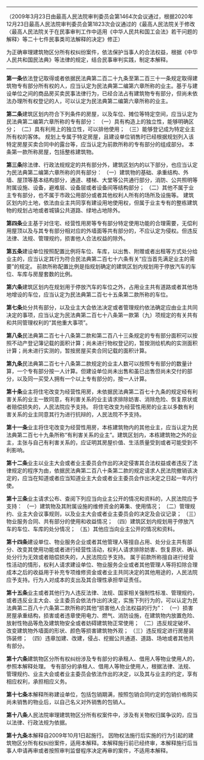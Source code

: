 ___
（2009年3月23日由最高人民法院审判委员会第1464次会议通过，根据2020年12月23日最高人民法院审判委员会第1823次会议通过的《最高人民法院关于修改〈最高人民法院关于在民事审判工作中适用《中华人民共和国工会法》若干问题的解释〉等二十七件民事类司法解释的决定》修正）

为正确审理建筑物区分所有权纠纷案件，依法保护当事人的合法权益，根据《中华人民共和国民法典》等法律的规定，结合民事审判实践，制定本解释。
___

**第一条**依法登记取得或者依据民法典第二百二十九条至第二百三十一条规定取得建筑物专有部分所有权的人，应当认定为民法典第二编第六章所称的业主。基于与建设单位之间的商品房买卖民事法律行为，已经合法占有建筑物专有部分，但尚未依法办理所有权登记的人，可以认定为民法典第二编第六章所称的业主。

**第二条**建筑区划内符合下列条件的房屋，以及车位、摊位等特定空间，应当认定为民法典第二编第六章所称的专有部分：
（一）具有构造上的独立性，能够明确区分；
（二）具有利用上的独立性，可以排他使用；
（三）能够登记成为特定业主所有权的客体。
规划上专属于特定房屋，且建设单位销售时已经根据规划列入该特定房屋买卖合同中的露台等，应当认定为前款所称的专有部分的组成部分。
本条第一款所称房屋，包括整栋建筑物。

**第三条**除法律、行政法规规定的共有部分外，建筑区划内的以下部分，也应当认定为民法典第二编第六章所称的共有部分：
（一）建筑物的基础、承重结构、外墙、屋顶等基本结构部分，通道、楼梯、大堂等公共通行部分，消防、公共照明等附属设施、设备，避难层、设备层或者设备间等结构部分；
（二）其他不属于业主专有部分，也不属于市政公用部分或者其他权利人所有的场所及设施等。
建筑区划内的土地，依法由业主共同享有建设用地使用权，但属于业主专有的整栋建筑物的规划占地或者城镇公共道路、绿地占地除外。

**第四条**业主基于对住宅、经营性用房等专有部分特定使用功能的合理需要，无偿利用屋顶以及与其专有部分相对应的外墙面等共有部分的，不应认定为侵权。但违反法律、法规、管理规约，损害他人合法权益的除外。

**第五条**建设单位按照配置比例将车位、车库，以出售、附赠或者出租等方式处分给业主的，应当认定其行为符合民法典第二百七十六条有关“应当首先满足业主的需要”的规定。
前款所称配置比例是指规划确定的建筑区划内规划用于停放汽车的车位、车库与房屋套数的比例。

**第六条**建筑区划内在规划用于停放汽车的车位之外，占用业主共有道路或者其他场地增设的车位，应当认定为民法典第二百七十五条第二款所称的车位。

**第七条**处分共有部分，以及业主大会依法决定或者管理规约依法确定应由业主共同决定的事项，应当认定为民法典第二百七十八条第一款第（九）项规定的有关共有和共同管理权利的“其他重大事项”。

**第八条**民法典第二百七十八条第二款和第二百八十三条规定的专有部分面积可以按照不动产登记簿记载的面积计算；尚未进行物权登记的，暂按测绘机构的实测面积计算；尚未进行实测的，暂按房屋买卖合同记载的面积计算。

**第九条**民法典第二百七十八条第二款规定的业主人数可以按照专有部分的数量计算，一个专有部分按一人计算。但建设单位尚未出售和虽已出售但尚未交付的部分，以及同一买受人拥有一个以上专有部分的，按一人计算。

**第十条**业主将住宅改变为经营性用房，未依据民法典第二百七十九条的规定经有利害关系的业主一致同意，有利害关系的业主请求排除妨害、消除危险、恢复原状或者赔偿损失的，人民法院应予支持。
将住宅改变为经营性用房的业主以多数有利害关系的业主同意其行为进行抗辩的，人民法院不予支持。

**第十一条**业主将住宅改变为经营性用房，本栋建筑物内的其他业主，应当认定为民法典第二百七十九条所称“有利害关系的业主”。建筑区划内，本栋建筑物之外的业主，主张与自己有利害关系的，应证明其房屋价值、生活质量受到或者可能受到不利影响。

**第十二条**业主以业主大会或者业主委员会作出的决定侵害其合法权益或者违反了法律规定的程序为由，依据民法典第二百八十条第二款的规定请求人民法院撤销该决定的，应当在知道或者应当知道业主大会或者业主委员会作出决定之日起一年内行使。

**第十三条**业主请求公布、查阅下列应当向业主公开的情况和资料的，人民法院应予支持：
（一）建筑物及其附属设施的维修资金的筹集、使用情况；
（二）管理规约、业主大会议事规则，以及业主大会或者业主委员会的决定及会议记录；
（三）物业服务合同、共有部分的使用和收益情况；
（四）建筑区划内规划用于停放汽车的车位、车库的处分情况；
（五）其他应当向业主公开的情况和资料。

**第十四条**建设单位、物业服务企业或者其他管理人等擅自占用、处分业主共有部分、改变其使用功能或者进行经营性活动，权利人请求排除妨害、恢复原状、确认处分行为无效或者赔偿损失的，人民法院应予支持。
属于前款所称擅自进行经营性活动的情形，权利人请求建设单位、物业服务企业或者其他管理人等将扣除合理成本之后的收益用于补充专项维修资金或者业主共同决定的其他用途的，人民法院应予支持。行为人对成本的支出及其合理性承担举证责任。

**第十五条**业主或者其他行为人违反法律、法规、国家相关强制性标准、管理规约，或者违反业主大会、业主委员会依法作出的决定，实施下列行为的，可以认定为民法典第二百八十六条第二款所称的其他“损害他人合法权益的行为”：
（一）损害房屋承重结构，损害或者违章使用电力、燃气、消防设施，在建筑物内放置危险、放射性物品等危及建筑物安全或者妨碍建筑物正常使用；
（二）违反规定破坏、改变建筑物外墙面的形状、颜色等损害建筑物外观；
（三）违反规定进行房屋装饰装修；
（四）违章加建、改建，侵占、挖掘公共通道、道路、场地或者其他共有部分。

**第十六条**建筑物区分所有权纠纷涉及专有部分的承租人、借用人等物业使用人的，参照本解释处理。
专有部分的承租人、借用人等物业使用人，根据法律、法规、管理规约、业主大会或者业主委员会依法作出的决定，以及其与业主的约定，享有相应权利，承担相应义务。

**第十七条**本解释所称建设单位，包括包销期满，按照包销合同约定的包销价格购买尚未销售的物业后，以自己名义对外销售的包销人。

**第十八条**人民法院审理建筑物区分所有权案件中，涉及有关物权归属争议的，应当以法律、行政法规为依据。

**第十九条**本解释自2009年10月1日起施行。
因物权法施行后实施的行为引起的建筑物区分所有权纠纷案件，适用本解释。本解释施行前已经终审，本解释施行后当事人申请再审或者按照审判监督程序决定再审的案件，不适用本解释。
